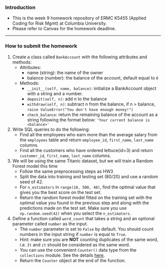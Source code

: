 ### Introduction
- This is the week 9 homework repository of ERMC K5455 (Applied Coding for Risk Mgmt) at Columbia University. 
- Please refer to Canvas for the homework deadline.

<hr>

### How to submit the homework

1. Create a class called `BankAccount` with the following attributes and methods:
   - Attributes: 
     - name (string): the name of the owner
     - balance (number): the balance of the account, default equal to `0`
   - Methods:
     - `__init__(self, name, balance)`: initialize a BankAccount object with a string and a number.
     - `deposit(self, n)`: add n to the balance
     - `withdraw(self, n)`: subtract n from the balance, if n > balance, `raise ValueError("You don't have enough money!")`
     - `check_balance`: return the remaining balance of the account as a string following the format below: `'Your current balance is <balance>'`
2. Write SQL queries to do the following:
   - Find all the employees who earn more than the average salary from the `employees` table and return `employee_id`,	`first_name`, `last_name` columns.
   - Find all the customers who have ordered lettuce(id=3) and return `customer_id`, `first_name`, `last_name` columns.
3. We will be using the same Titanic dataset, but we will train a Random Forest model this time
   - Follow the same preprocessing steps as HW3
   - Split the data into training and testing set (80/20) and use a random seed of 42.
   - For `n_estimators` in `range(10, 500, 40)`, find the optimal value that gives you the best score on the test set.
   - Return the random forest model fitted on the training set with the optimal value you found in the previous step and along with the predictions made on the test set. Make sure you use `np.random.seed(42)` when you select the `n_estimators`.
4. Define a function called `word_count` that takes a string and an optional parameter called `number` as the input.
   - The `number` parameter is set to `False` by default. You should count numbers in the input string if `number` is equal to `True`.
   - Hint: make sure you are **NOT** counting duplicates of the same word, i.e. `It` and `it` should be considered as the same word.
   - You can use the convenient `Counter()` data type from the `collections` module. See the details [here](https://docs.python.org/3/library/collections.html#collections.Counter). 
   - Return the `Counter` object at the end of the function.
